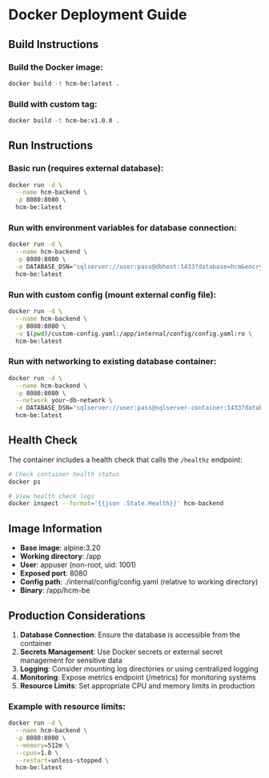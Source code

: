 # Docker Deployment Guide

## Build Instructions

### Build the Docker image:

```bash
docker build -t hcm-be:latest .
```

### Build with custom tag:

```bash
docker build -t hcm-be:v1.0.0 .
```

## Run Instructions

### Basic run (requires external database):

```bash
docker run -d \
  --name hcm-backend \
  -p 8080:8080 \
  hcm-be:latest
```

### Run with environment variables for database connection:

```bash
docker run -d \
  --name hcm-backend \
  -p 8080:8080 \
  -e DATABASE_DSN="sqlserver://user:pass@dbhost:1433?database=hcm&encrypt=disable&trustServerCertificate=true" \
  hcm-be:latest
```

### Run with custom config (mount external config file):

```bash
docker run -d \
  --name hcm-backend \
  -p 8080:8080 \
  -v $(pwd)/custom-config.yaml:/app/internal/config/config.yaml:ro \
  hcm-be:latest
```

### Run with networking to existing database container:

```bash
docker run -d \
  --name hcm-backend \
  -p 8080:8080 \
  --network your-db-network \
  -e DATABASE_DSN="sqlserver://user:pass@sqlserver-container:1433?database=hcm&encrypt=disable&trustServerCertificate=true" \
  hcm-be:latest
```

## Health Check

The container includes a health check that calls the `/healthz` endpoint:

```bash
# Check container health status
docker ps

# View health check logs
docker inspect --format='{{json .State.Health}}' hcm-backend
```

## Image Information

- **Base image**: alpine:3.20
- **Working directory**: /app
- **User**: appuser (non-root, uid: 1001)
- **Exposed port**: 8080
- **Config path**: ./internal/config/config.yaml (relative to working directory)
- **Binary**: /app/hcm-be

## Production Considerations

1. **Database Connection**: Ensure the database is accessible from the container
2. **Secrets Management**: Use Docker secrets or external secret management for sensitive data
3. **Logging**: Consider mounting log directories or using centralized logging
4. **Monitoring**: Expose metrics endpoint (/metrics) for monitoring systems
5. **Resource Limits**: Set appropriate CPU and memory limits in production

### Example with resource limits:

```bash
docker run -d \
  --name hcm-backend \
  -p 8080:8080 \
  --memory=512m \
  --cpus=1.0 \
  --restart=unless-stopped \
  hcm-be:latest
```
